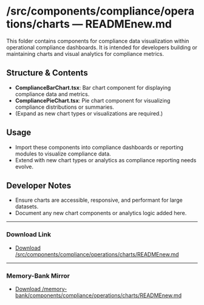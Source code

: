 # /src/components/compliance/operations/charts — READMEnew.md

This folder contains components for compliance data visualization within operational compliance dashboards. It is intended for developers building or maintaining charts and visual analytics for compliance metrics.

## Structure & Contents
- **ComplianceBarChart.tsx**: Bar chart component for displaying compliance data and metrics.
- **CompliancePieChart.tsx**: Pie chart component for visualizing compliance distributions or summaries.
- (Expand as new chart types or visualizations are required.)

## Usage
- Import these components into compliance dashboards or reporting modules to visualize compliance data.
- Extend with new chart types or analytics as compliance reporting needs evolve.

## Developer Notes
- Ensure charts are accessible, responsive, and performant for large datasets.
- Document any new chart components or analytics logic added here.

---

### Download Link
- [Download /src/components/compliance/operations/charts/READMEnew.md](sandbox:/Users/neilbatchelor/Cursor/1/src/components/compliance/operations/charts/READMEnew.md)

---

### Memory-Bank Mirror
- [Download /memory-bank/components/compliance/operations/charts/READMEnew.md](sandbox:/Users/neilbatchelor/Cursor/1/memory-bank/components/compliance/operations/charts/READMEnew.md)
